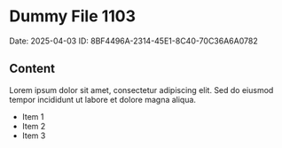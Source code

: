 # Dummy File 1103

Date: 2025-04-03
ID: 8BF4496A-2314-45E1-8C40-70C36A6A0782

## Content

Lorem ipsum dolor sit amet, consectetur adipiscing elit.
Sed do eiusmod tempor incididunt ut labore et dolore magna aliqua.

* Item 1
* Item 2
* Item 3
